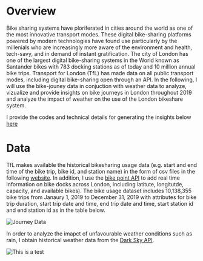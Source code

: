 # **Overview**

Bike sharing systems have ploriferated in cities around the world as one of the most innovative transport modes. These digital bike-sharing platforms powered by modern technologies have found use particularly by the millenials who are increasingly more aware of the environment and health,  tech-savy, and in demand of instant gratification. The city of London has one of the largest digital bike-sharing systems in the World known as Santander bikes with 783 docking stations as of today and 10 million annual bike trips. Transport for London (TfL) has made data on all public transport modes, including digital bike-sharing open through an API. In the following, I will use the bike-jouney data in conjuction with weather data to analyze, vizualize and provide insights on bike journeys in London throughout 2019 and analyze the impact of weather on the use of the London bikeshare system. 

I provide the codes and technical details for generating the insights below [here](https://github.com/albagjonbalajdc/Modeling-bike-journeys-and-weather-in-London/blob/master/tfl_project_copy2.ipynb)

# **Data**

TfL makes available the historical bikesharing usage data (e.g. start and end time of the bike trip, bike id, and station name) in the form of csv files in the following [website](https://cycling.data.tfl.gov.uk). In addition, I use the [bike point API](https://api.tfl.gov.uk/swagger/ui/index.html?url=/swagger/docs/v1#!/BikePoint/BikePoint_GetAll) to add real time information on bike docks across London, including latitute, longitutde, capacity, and available bikes). The bike usage dataset includes 10,138,355 bike trips from Janaury 1, 2019 to December 31, 2019 with attributes for bike trip duration, start trip date and time, end trip date and time, start station id and end station id as in the table below.

![Journey Data](https://github.com/albagjonbalajdc/Modeling-bike-journeys-and-weather-in-London/blob/master/journey_data.png)



In order to analyze the imapct of unfavourable weather conditions such as rain, I obtain historical weather data from the [Dark Sky API](https://darksky.net/dev/account).  



![This is a test](https://github.com/albagjonbalajdc/Modeling-bike-journeys-and-weather-in-London/blob/master/Unknown.png)
